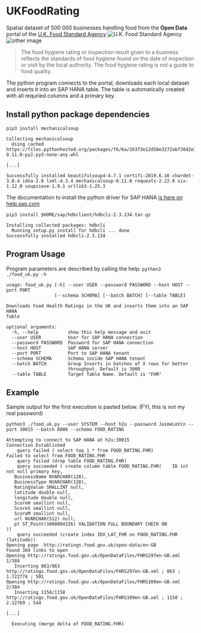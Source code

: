 # UKFoodRating
Spatial dataset of 500 000 businesses handling food from the **Open Data** portal of the [U.K. Food Standard Agency](https://ratings.food.gov.uk/)
![U.K. Food Standard Agency](https://ratings.food.gov.uk/images/OpenData/fhrsweb5.jpg)![other image](https://ratings.food.gov.uk/images/OpenData/fhiswebPass.jpg)

> The food hygiene rating or inspection result given to a business reflects the standards of food hygiene found on the date of inspection or visit by the local authority. The food hygiene rating is not a guide to food quality.


The python program connects to the portal, downloads each local dataset and inserts it into an SAP HANA table.
The table is automatically created with all requried columns and a primary key.

## Install python package dependencies

`pip3 install mechanicalsoup`
```
Collecting mechanicalsoup
  Using cached https://files.pythonhosted.org/packages/f6/6a/263f3e12d50e3272abf3842e13a3c991cda4af0f253e9c73a41d0b8387c3/MechanicalSoup-0.11.0-py2.py3-none-any.whl

[...]

Successfully installed beautifulsoup4-4.7.1 certifi-2019.6.16 chardet-3.0.4 idna-2.8 lxml-4.3.4 mechanicalsoup-0.11.0 requests-2.22.0 six-1.12.0 soupsieve-1.9.1 urllib3-1.25.3
```
The documentation to install the python driver for SAP HANA [is here on help.sap.com](https://help.sap.com/viewer/0eec0d68141541d1b07893a39944924e/2.0.04/en-US/39eca89d94ca464ca52385ad50fc7dea.html)

`pip3 install $HOME/sap/hdbclient/hdbcli-2.3.134.tar.gz`
```
Installing collected packages: hdbcli
  Running setup.py install for hdbcli ... done
Successfully installed hdbcli-2.3.134
````
## Program Usage
Program parameters are described by calling the help:
`python3 ./food_uk.py -h`
```
usage: food_uk.py [-h] --user USER --password PASSWORD --host HOST --port PORT
                  [--schema SCHEMA] [--batch BATCH] [--table TABLE]

Downloads Food Health Ratings in the UK and inserts them into an SAP HANA
Table

optional arguments:
  -h, --help           show this help message and exit
  --user USER          User for SAP HANA connection
  --password PASSWORD  Password for SAP HANA connection
  --host HOST          SAP HANA server
  --port PORT          Port to SAP HANA tenant
  --schema SCHEMA      Schema inside SAP HANA tenant
  --batch BATCH        Group Inserts in batches of X rows for better
                       throughput. Default is 3000
  --table TABLE        Target Table Name. Default is "FHR"
```
## Example
Sample output for the first execution is pasted below. (FYI, this is not my real password)

`python3 ./food_uk.py --user SYSTEM --host h2u --password JaimeLeVin --port 30015 --batch 8000 --schema FOOD_RATING`
```
Attempting to connect to SAP HANA at h2u:30015
Connection Established
    query failed ( select top 1 * from FOOD_RATING.FHR)
Failed to select from FOOD_RATING.FHR
    query failed (drop table FOOD_RATING.FHR)
    query succeeded ( create column table FOOD_RATING.FHR(    ID int not null primary key,
   BusinessName NVARCHAR(128),
   BusinessType NVARCHAR(128),
   RatingValue SMALLINT null,
   latitude double null,
   longitude double null,
   ScoreH smallint null,
   ScoreS smallint null,
   ScoreM smallint null,
   url NVARCHAR(512) null,
   pt ST_Point(1000004326) VALIDATION FULL BOUNDARY CHECK ON
))
    query succeeded (create index IDX_LAT_FHR on FOOD_RATING.FHR (latitude))
Opening page  http://ratings.food.gov.uk/open-data/en-GB
Found 384 links to open
Opening http://ratings.food.gov.uk/OpenDataFiles/FHRS297en-GB.xml 1/384
   Inserting 863/863
http://ratings.food.gov.uk/OpenDataFiles/FHRS297en-GB.xml ; 863 ; 1.722774 ; 501
Opening http://ratings.food.gov.uk/OpenDataFiles/FHRS109en-GB.xml 2/384
   Inserting 1158/1158
http://ratings.food.gov.uk/OpenDataFiles/FHRS109en-GB.xml ; 1158 ; 2.12769 ; 544

[...]

  Executing (merge delta of FOOD_RATING.FHR)
```

